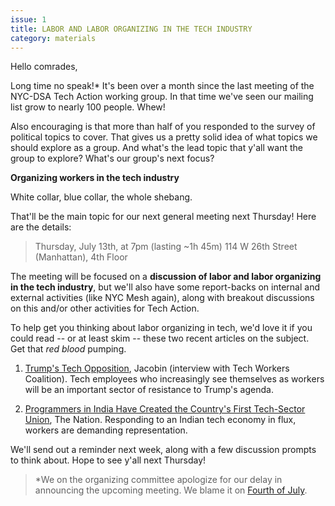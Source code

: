 ```yaml
---
issue: 1
title: LABOR AND LABOR ORGANIZING IN THE TECH INDUSTRY
category: materials
---
```

Hello comrades,

Long time no speak!* It's been over a month since the last meeting of
the NYC-DSA Tech Action working group. In that time we've seen our mailing list grow
to nearly 100 people. Whew!

Also encouraging is that more than half of you responded to the survey of political topics to cover. That gives us a pretty solid idea of what topics we should explore as a group.
And what's the lead topic that y'all want the group to explore? What's our
group's next focus?

**Organizing workers in the tech industry**

White collar, blue collar, the whole shebang.

That'll be the main topic for our next general meeting next Thursday! Here
are the details:

> Thursday, July 13th, at 7pm (lasting ~1h 45m)
114 W 26th Street (Manhattan), 4th Floor


The meeting will be focused on a **discussion of labor and labor organizing
in the tech industry**, but we'll also have some report-backs on internal and
external activities (like NYC Mesh again), along with breakout discussions
on this and/or other activities for Tech Action.

To help get you thinking about labor organizing in tech, we'd love it if
you could read -- or at least skim -- these two recent articles on the
subject. Get that *red blood* pumping.

1. [Trump's Tech Opposition](https://jacobinmag.com/2017/05/tech-workers-silicon-valley-trump-resistance-startups-unions), Jacobin (interview with Tech Workers Coalition). Tech employees who increasingly see themselves as workers will be an important sector of resistance to Trump's agenda.

2. [Programmers in India Have Created the Country's First Tech-Sector Union](https://www.thenation.com/article/indian-programmers-have-created-the-countrys-first-tech-sector-union), The Nation. Responding to an Indian tech economy in flux, workers are demanding representation.

We'll send out a reminder next week, along with a few discussion prompts to
think about. Hope to see y'all next Thursday!

> *We on the organizing committee apologize for our delay in announcing the
upcoming meeting. We blame it on [Fourth of July](http://i.imgur.com/FRXdiUn.png).
